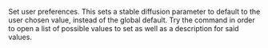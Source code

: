 Set user preferences. This sets a stable diffusion parameter to default to the user chosen value, instead of the global default. Try the command in order to open a list of possible values to set as well as a description for said values.